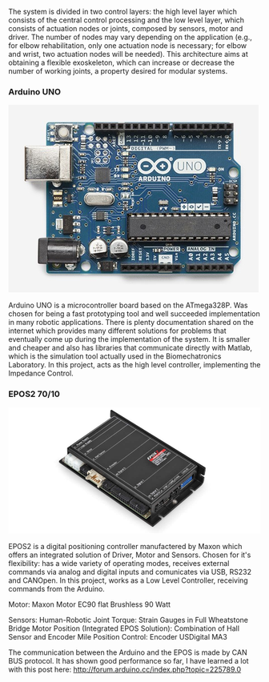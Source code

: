 The system is divided in two control layers: the high level layer which consists of the central control processing and the low level layer, which consists of actuation nodes or joints, composed by sensors, motor and driver. The number of nodes may vary depending on the application (e.g., for elbow rehabilitation, only one actuation node is necessary; for elbow and wrist, two actuation nodes will be needed). This architecture aims at obtaining a flexible exoskeleton, which can increase or decrease the number of working joints, a property desired for modular systems.

### Arduino UNO
[![Arduino UNO](https://github.com/biopmr/biopmr.github.io/blob/master/images/system_Arduino.jpg)](https://store.arduino.cc/usa/arduino-uno-rev3)

Arduino UNO is a microcontroller board based on the ATmega328P. Was chosen for being a fast prototyping tool and well succeeded implementation in many robotic applications. There is plenty documentation shared on the internet which provides many different solutions for problems that eventually come up during the implementation of the system. It is smaller and cheaper and also has libraries that communicate directly with Matlab, which is the simulation tool actually used in the Biomechatronics Laboratory. In this project, acts as the high level controller, implementing the Impedance Control.

### EPOS2 70/10
[![EPOS2 70/10](https://github.com/biopmr/biopmr.github.io/blob/master/images/PRODUKTBILD-EPOS-2-70-10-375711-Detail.jpg)](http://www.maxonmotor.com/maxon/view/product/control/Positionierung/375711)

EPOS2 is a digital positioning controller manufactered by Maxon which offers an integrated solution of Driver, Motor and Sensors. Chosen for it's flexibility: has a wide variety of operating modes, receives external commands via analog and digital inputs and comunicates via USB, RS232 and CANOpen. In this project, works as a Low Level Controller, receiving commands from the Arduino.

Motor: Maxon Motor EC90 flat
      Brushless
      90 Watt

Sensors: 
   Human-Robotic Joint Torque:   Strain Gauges in Full Wheatstone Bridge
   Motor Position (Integrated EPOS Solution): Combination of Hall Sensor and Encoder Mile
   Position Control: Encoder USDigital MA3



The communication between the Arduino and the EPOS is made by CAN BUS protocol. It has shown good performance so far, I have learned a lot with this post here: http://forum.arduino.cc/index.php?topic=225789.0